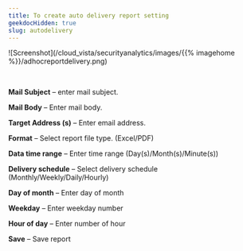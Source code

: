 ```yaml
---
title: To create auto delivery report setting
geekdocHidden: true
slug: autodelivery
---
```


![Screenshot](/cloud_vista/securityanalytics/images/{{% imagehome %}}/adhocreportdelivery.png)

&nbsp;

<strong>Mail Subject</strong> – enter mail subject.

<strong>Mail Body</strong> – Enter mail body.

<strong>Target Address (s)</strong> – Enter email address.

<strong>Format</strong> – Select report file type. (Excel/PDF)

<strong>Data time range</strong> – Enter time range (Day(s)/Month(s)/Minute(s))

<strong>Delivery schedule</strong> – Select delivery schedule (Monthly/Weekly/Daily/Hourly)

<strong>Day of month</strong> – Enter day of month

<strong>Weekday</strong> – Enter weekday number

<strong>Hour of day</strong> – Enter number of hour

<strong>Save</strong> – Save report
